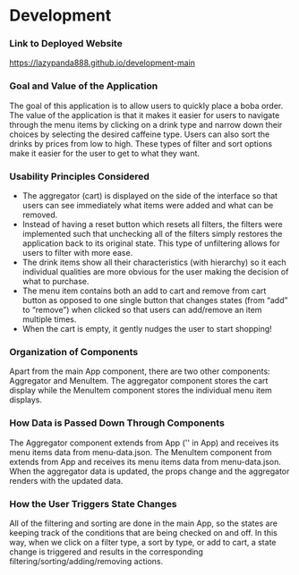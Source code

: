 # Development

### Link to Deployed Website
https://lazypanda888.github.io/development-main

### Goal and Value of the Application
The goal of this application is to allow users to quickly place a boba order. The value of the application is that it makes it easier for users to navigate through the menu items by clicking on a drink type and narrow down their choices by selecting the desired caffeine type. Users can also sort the drinks by prices from low to high. These types of filter and sort options make it easier for the user to get to what they want. 

### Usability Principles Considered
- The aggregator (cart) is displayed on the side of the interface so that users can see immediately what items were added and what can be removed. 
- Instead of having a reset button which resets all filters, the filters were implemented such that unchecking all of the filters simply restores the application back to its original state. This type of unfiltering allows for users to filter with more ease.
- The drink items show all their characteristics (with hierarchy) so it each individual qualities are more obvious for the user making the decision of what to purchase.
- The menu item contains both an add to cart and remove from cart button as opposed to one single button that changes states (from “add” to “remove”) when clicked so that users can add/remove an item multiple times.
- When the cart is empty, it gently nudges the user to start shopping!

### Organization of Components
Apart from the main App component, there are two other components: Aggregator and MenuItem. The aggregator component stores the cart display while the MenuItem component stores the individual menu item displays. 

### How Data is Passed Down Through Components
The Aggregator component extends from App ('<Aggregator cart={cart}></Aggregator>' in App) and receives its menu items data from menu-data.json. The MenuItem component from extends from App and receives its menu items data from menu-data.json. When the aggregator data is updated, the props change and the aggregator renders with the updated data.

### How the User Triggers State Changes
All of the filtering and sorting are done in the main App, so the states are keeping track of the conditions that are being checked on and off. In this way, when we click on a filter type, a sort by type, or add to cart, a state change is triggered and results in the corresponding filtering/sorting/adding/removing actions.
